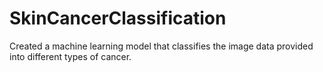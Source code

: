 # SkinCancerClassification
Created a machine learning model that classifies the image data provided into different types of cancer.
